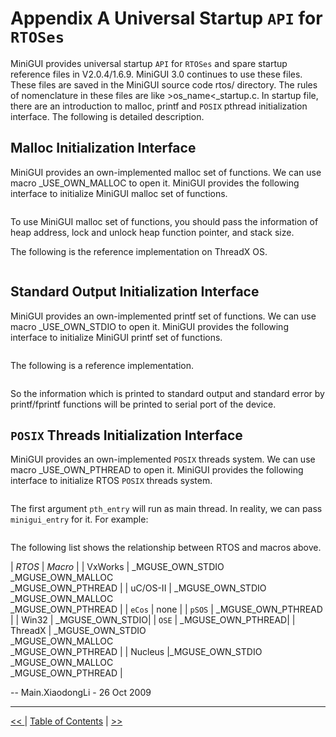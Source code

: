 # Appendix A Universal Startup `API` for `RTOSes`

MiniGUI provides universal startup `API` for `RTOSes` and spare startup
reference files in V2.0.4/1.6.9. MiniGUI 3.0 continues to use these files. 
These files are saved in the MiniGUI source code rtos/ directory. The rules of
nomenclature in these files are like &gt;os_name&lt;_startup.c. In startup 
file, there are an introduction to malloc, printf and `POSIX` pthread
initialization interface. The following is detailed description.

## Malloc Initialization Interface

MiniGUI provides an own-implemented malloc set of functions. We can use macro
_USE_OWN_MALLOC to open it. MiniGUI provides the following interface to
initialize MiniGUI malloc set of functions.

```
```

To use MiniGUI malloc set of functions, you should pass the information of heap
address, lock and unlock heap function pointer, and stack size.

The following is the reference implementation on ThreadX OS.
```
```

## Standard Output Initialization Interface

MiniGUI provides an own-implemented printf set of functions. We can use macro
_USE_OWN_STDIO to open it. MiniGUI provides the following interface to
initialize MiniGUI printf set of functions.

```
```

The following is a reference implementation.
```
```

So the information which is printed to standard output and standard error by
printf/fprintf functions will be printed to serial port of the device.

## `POSIX` Threads Initialization Interface

MiniGUI provides an own-implemented `POSIX` threads system. We can use macro
_USE_OWN_PTHREAD to open it. MiniGUI provides the following interface to
initialize RTOS `POSIX` threads system.
```
```

The first argument `pth_entry` will run as main thread. In reality, we can pass
`minigui_entry` for it. For example:

```
```

The following list shows the relationship between RTOS and macros above.


| *RTOS* | *Macro* |
| VxWorks | _MGUSE_OWN_STDIO <br/> _MGUSE_OWN_MALLOC <br/> _MGUSE_OWN_PTHREAD |
| uC/OS-II | _MGUSE_OWN_STDIO <br/> _MGUSE_OWN_MALLOC <br> _MGUSE_OWN_PTHREAD |
| `eCos` | none |
| `pSOS` | _MGUSE_OWN_PTHREAD |
| Win32 | _MGUSE_OWN_STDIO|
| `OSE` | _MGUSE_OWN_PTHREAD|
| ThreadX | _MGUSE_OWN_STDIO <br/> _MGUSE_OWN_MALLOC <br/> _MGUSE_OWN_PTHREAD |
| Nucleus |_MGUSE_OWN_STDIO <br/> _MGUSE_OWN_MALLOC <br/> _MGUSE_OWN_PTHREAD |


-- Main.XiaodongLi - 26 Oct 2009

----

[&lt;&lt; ](MiniGUIProgGuidePart.md) |
[Table of Contents](README.md) |
[ &gt;&gt;](MiniGUIProgGuidePart.md)

[Release Notes for MiniGUI 3.2]: /supplementary-docs/Release-Notes-for-MiniGUI-3.2.md
[Release Notes for MiniGUI 4.0]: /supplementary-docs/Release-Notes-for-MiniGUI-4.0.md
[Showing Text in Complex or Mixed Scripts]: /supplementary-docs/Showing-Text-in-Complex-or-Mixed-Scripts.md
[Supporting and Using Extra Input Messages]: /supplementary-docs/Supporting-and-Using-Extra-Input-Messages.md
[Using CommLCD NEWGAL Engine and Comm IAL Engine]: /supplementary-docs/Using-CommLCD-NEWGAL-Engine-and-Comm-IAL-Engine.md
[Using Enhanced Font Interfaces]: /supplementary-docs/Using-Enhanced-Font-Interfaces.md
[Using Images and Fonts on System without File System]: /supplementary-docs/Using-Images-and-Fonts-on-System-without-File-System.md
[Using SyncUpdateDC to Reduce Screen Flicker]: /supplementary-docs/Using-SyncUpdateDC-to-Reduce-Screen-Flicker.md
[Writing DRI Engine Driver for Your GPU]: /supplementary-docs/Writing-DRI-Engine-Driver-for-Your-GPU.md
[Writing MiniGUI Apps for 64-bit Platforms]: /supplementary-docs/Writing-MiniGUI-Apps-for-64-bit-Platforms.md

[Quick Start]: /user-manual/MiniGUIUserManualQuickStart.md
[Building MiniGUI]: /user-manual/MiniGUIUserManualBuildingMiniGUI.md
[Compile-time Configuration]: /user-manual/MiniGUIUserManualCompiletimeConfiguration.md
[Runtime Configuration]: /user-manual/MiniGUIUserManualRuntimeConfiguration.md
[Tools]: /user-manual/MiniGUIUserManualTools.md
[Feature List]: /user-manual/MiniGUIUserManualFeatureList.md

[MiniGUI Overview]: /MiniGUI-Overview.md
[MiniGUI User Manual]: /user-manual/README.md
[MiniGUI Programming Guide]: /programming-guide/README.md
[MiniGUI Porting Guide]: /porting-guide/README.md
[MiniGUI Supplementary Documents]: /supplementary-docs/README.md
[MiniGUI API Reference Manuals]: /api-reference/README.md

[MiniGUI Official Website]: http://www.minigui.com
[Beijing FMSoft Technologies Co., Ltd.]: https://www.fmsoft.cn
[FMSoft Technologies]: https://www.fmsoft.cn
[HarfBuzz]: https://www.freedesktop.org/wiki/Software/HarfBuzz/
